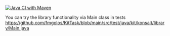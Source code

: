 [![Java CI with Maven](https://github.com/fmgolos/KitTask/actions/workflows/maven.yml/badge.svg?branch=main)](https://github.com/fmgolos/KitTask/actions/workflows/maven.yml)

You can try the library functionality via Main class in tests https://github.com/fmgolos/KitTask/blob/main/src/test/java/kit/konsalt/library/Main.java
